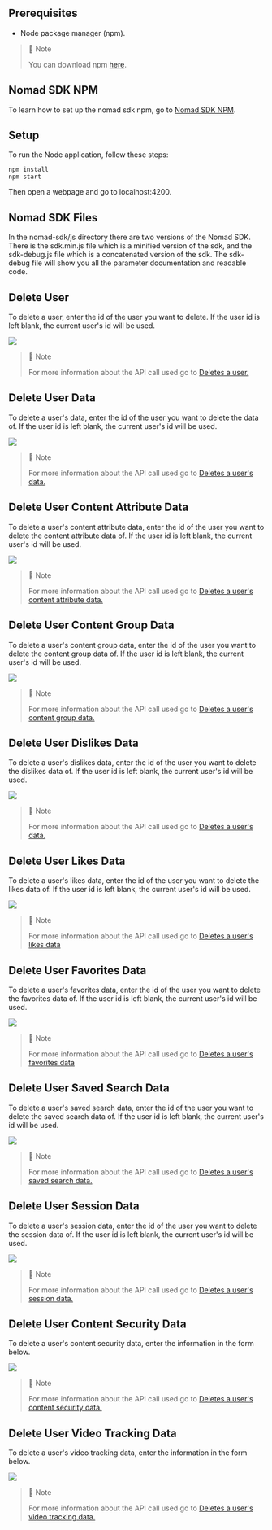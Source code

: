 ## Prerequisites

- Node package manager (npm).

> 📘 Note
> 
> You can download npm [here](https://nodejs.org/en/download).

## Nomad SDK NPM

To learn how to set up the nomad sdk npm, go to [Nomad SDK NPM](doc:nomad-sdk).

## Setup

To run the Node application, follow these steps:
```
npm install
npm start
```

Then open a webpage and go to localhost:4200.

## Nomad SDK Files

In the nomad-sdk/js directory there are two versions of the Nomad SDK. There is the sdk.min.js file which is a minified version of the sdk, and the sdk-debug.js file which is a concatenated version of the sdk. The sdk-debug file will show you all the parameter documentation and readable code.

## Delete User

To delete a user, enter the id of the user you want to delete. If the user id is left blank, the current user's id will be used.

![](images/delete-user.png)

> 📘 Note
> 
> For more information about the API call used go to [Deletes a user.](ref:deleteuser)

## Delete User Data

To delete a user's data, enter the id of the user you want to delete the data of. If the user id is left blank, the current user's id will be used.

![](images/delete-user-data.png)

> 📘 Note
> 
> For more information about the API call used go to [Deletes a user's data.](ref:deleteuserdata)

## Delete User Content Attribute Data

To delete a user's content attribute data, enter the id of the user you want to delete the content attribute data of. If the user id is left blank, the current user's id will be used.

![](images/delete-user-content-attribute-data.png)

> 📘 Note
> 
> For more information about the API call used go to [Deletes a user's content attribute data.](ref:deleteusercontentattributedata)

## Delete User Content Group Data

To delete a user's content group data, enter the id of the user you want to delete the content group data of. If the user id is left blank, the current user's id will be used.

![](images/delete-user-content-group-data.png)

> 📘 Note
> 
> For more information about the API call used go to [Deletes a user's content group data.](ref:deleteusercontentgroupdata)

## Delete User Dislikes Data

To delete a user's dislikes data, enter the id of the user you want to delete the dislikes data of. If the user id is left blank, the current user's id will be used.

![](images/delete-user-dislikes-data.png)

> 📘 Note
> 
> For more information about the API call used go to [Deletes a user's data.](ref:deleteuserdata)

## Delete User Likes Data

To delete a user's likes data, enter the id of the user you want to delete the likes data of. If the user id is left blank, the current user's id will be used.

![](images/delete-user-likes-data.png)

> 📘 Note
> 
> For more information about the API call used go to [Deletes a user's likes data](ref:delete_admin-user-like-userid)

## Delete User Favorites Data

To delete a user's favorites data, enter the id of the user you want to delete the favorites data of. If the user id is left blank, the current user's id will be used.

![](images/delete-user-favorites-data.png)

> 📘 Note
> 
> For more information about the API call used go to [Deletes a user's favorites data](ref:delete_admin-user-favorite-userid)

## Delete User Saved Search Data

To delete a user's saved search data, enter the id of the user you want to delete the saved search data of. If the user id is left blank, the current user's id will be used.

![](images/delete-user-saved-search-data.png)

> 📘 Note
> 
> For more information about the API call used go to [Deletes a user's saved search data.](ref:deleteusersavedsearchdata)

## Delete User Session Data

To delete a user's session data, enter the id of the user you want to delete the session data of. If the user id is left blank, the current user's id will be used.

![](images/delete-user-session-data.png)

> 📘 Note
> 
> For more information about the API call used go to [Deletes a user's session data.](ref:deleteusersessiondata)

## Delete User Content Security Data

To delete a user's content security data, enter the information in the form below.

![](images/delete-user-content-security-data.png)

> 📘 Note
> 
> For more information about the API call used go to [Deletes a user's content security data.](ref:deleteusercontentsecuritydata)

## Delete User Video Tracking Data

To delete a user's video tracking data, enter the information in the form below.

![](images/delete-user-video-tracking-data.png)

> 📘 Note
> 
> For more information about the API call used go to [Deletes a user's video tracking data.](ref:deleteuservideotrackingdata)